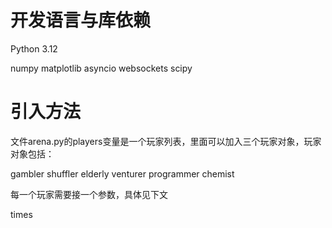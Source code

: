 # 开发语言与库依赖

Python 3.12

numpy matplotlib asyncio websockets scipy

# 引入方法

文件arena.py的players变量是一个玩家列表，里面可以加入三个玩家对象，玩家对象包括：

gambler shuffler elderly venturer programmer chemist

每一个玩家需要接一个参数，具体见下文

times
